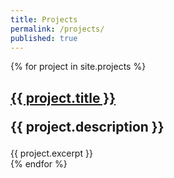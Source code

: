 ```yaml
---
title: Projects
permalink: /projects/
published: true
---
```


  
{% for project in site.projects %}
  <h2>
    <a href="{{ project.url }}">
      {{ project.title }}
      </a>
          <p>{{ project.description }}</p>
  </h2>
  <div class="entry">
        {{ project.excerpt }}
      </div>
{% endfor %}